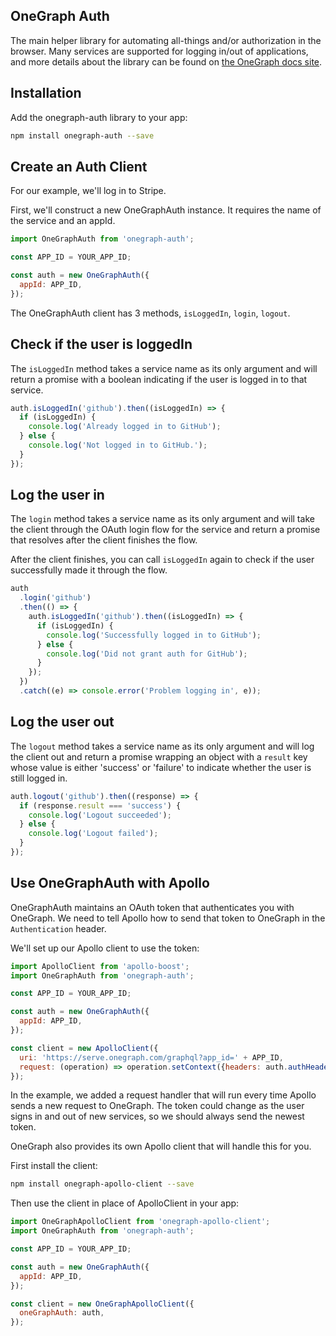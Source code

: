 ## OneGraph Auth

The main helper library for automating all-things and/or authorization in the browser. Many services are supported for logging in/out of applications, and more details about the library can be found on [the OneGraph docs site](https://www.onegraph.com/docs/logging_users_in_and_out.html).

## Installation

Add the onegraph-auth library to your app:

```sh
npm install onegraph-auth --save
```

## Create an Auth Client

For our example, we'll log in to Stripe.

First, we'll construct a new OneGraphAuth instance. It requires the
name of the service and an appId.

```javascript
import OneGraphAuth from 'onegraph-auth';

const APP_ID = YOUR_APP_ID;

const auth = new OneGraphAuth({
  appId: APP_ID,
});
```

The OneGraphAuth client has 3 methods, `isLoggedIn`, `login`, `logout`.

## Check if the user is loggedIn

The `isLoggedIn` method takes a service name as its only argument and
will return a promise with a boolean indicating if the user is logged
in to that service.

```javascript
auth.isLoggedIn('github').then((isLoggedIn) => {
  if (isLoggedIn) {
    console.log('Already logged in to GitHub');
  } else {
    console.log('Not logged in to GitHub.');
  }
});
```

## Log the user in

The `login` method takes a service name as its only argument and will
take the client through the OAuth login flow for the service and
return a promise that resolves after the client finishes the flow.

After the client finishes, you can call `isLoggedIn` again to check if the
user successfully made it through the flow.

```javascript
auth
  .login('github')
  .then(() => {
    auth.isLoggedIn('github').then((isLoggedIn) => {
      if (isLoggedIn) {
        console.log('Successfully logged in to GitHub');
      } else {
        console.log('Did not grant auth for GitHub');
      }
    });
  })
  .catch((e) => console.error('Problem logging in', e));
```

## Log the user out

The `logout` method takes a service name as its only argument and will
log the client out and return a promise wrapping an object with a
`result` key whose value is either 'success' or 'failure' to indicate
whether the user is still logged in.

```javascript
auth.logout('github').then((response) => {
  if (response.result === 'success') {
    console.log('Logout succeeded');
  } else {
    console.log('Logout failed');
  }
});
```

## Use OneGraphAuth with Apollo

OneGraphAuth maintains an OAuth token that authenticates you with
OneGraph. We need to tell Apollo how to send that token to OneGraph in
the `Authentication` header.

We'll set up our Apollo client to use the token:

```jsx
import ApolloClient from 'apollo-boost';
import OneGraphAuth from 'onegraph-auth';

const APP_ID = YOUR_APP_ID;

const auth = new OneGraphAuth({
  appId: APP_ID,
});

const client = new ApolloClient({
  uri: 'https://serve.onegraph.com/graphql?app_id=' + APP_ID,
  request: (operation) => operation.setContext({headers: auth.authHeaders()}),
});
```

In the example, we added a request handler that will run every time
Apollo sends a new request to OneGraph. The token could change as the
user signs in and out of new services, so we should always send the
newest token.

OneGraph also provides its own Apollo client that will handle this for you.

First install the client:

```sh
npm install onegraph-apollo-client --save
```

Then use the client in place of ApolloClient in your app:

```javascript
import OneGraphApolloClient from 'onegraph-apollo-client';
import OneGraphAuth from 'onegraph-auth';

const APP_ID = YOUR_APP_ID;

const auth = new OneGraphAuth({
  appId: APP_ID,
});

const client = new OneGraphApolloClient({
  oneGraphAuth: auth,
});
```

